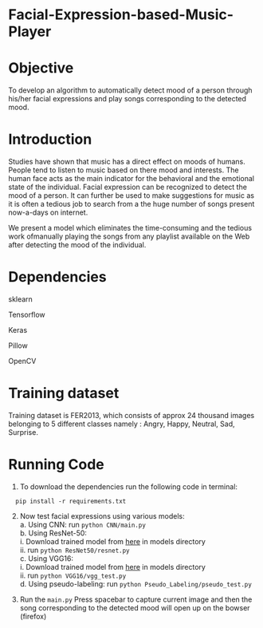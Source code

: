 # Facial-Expression-based-Music-Player
# Objective
To develop an algorithm to automatically detect mood of a person through his/her facial expressions and play songs corresponding to the detected mood. 

# Introduction
Studies have shown that music has a direct effect on moods of humans. People tend to listen to music based on there mood and interests. The human face acts as the main indicator for the behavioral and the emotional state of the individual. Facial expression can be recognized to detect the mood of a person. It can further be used to make suggestions for music as it is often a tedious job to search from a the huge number of songs present now-a-days on internet. 

We present a model which eliminates the time-consuming and the tedious work ofmanually playing the songs from any playlist available on the Web after detecting the mood of the individual.

# Dependencies
  sklearn
  
  Tensorflow
  
  Keras
  
  Pillow
  
  OpenCV
  
# Training dataset
Training dataset is FER2013, which consists of approx 24 thousand images belonging to 5 different classes namely : Angry, Happy, Neutral, Sad, Surprise.

# Running Code #
1. To download the dependencies run the following code in terminal: 
  ```
    pip install -r requirements.txt
  ```
2. Now test facial expressions using various models:  
  a. Using CNN: run ```python CNN/main.py```  
  b. Using ResNet-50:   
      i. Download trained model from [here](https://drive.google.com/file/d/1KJhlFYyLkwaUypJg35xIFbZS2B0meGDq/view?usp=sharing) in models directory  
      ii. run ```python ResNet50/resnet.py```   
  c. Using VGG16:   
      i. Download trained model from [here](https://drive.google.com/file/d/1S5SvTpzJTCW29hNy2HEn0XWaEQsvo-Nh/view?usp=sharing) in models directory   
      ii. run ```python VGG16/vgg_test.py```    
  d. Using pseudo-labeling: run ```python Pseudo_Labeling/pseudo_test.py```
  
3. Run the ```main.py``` 
   Press spacebar to capture current image and then the song corresponding to the detected mood will open up on the bowser (firefox)
